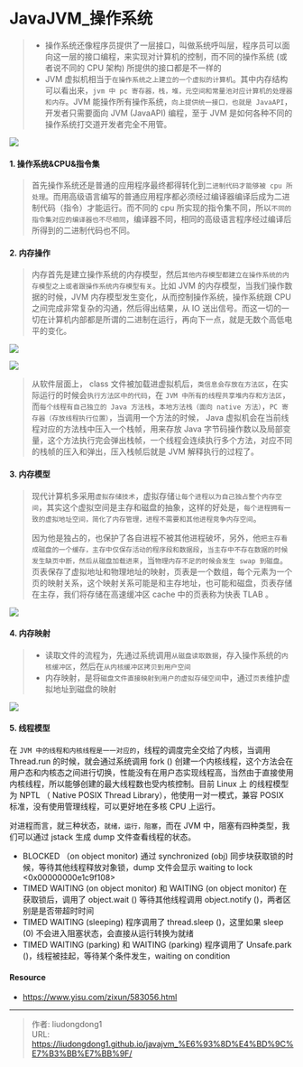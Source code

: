 # JavaJVM_操作系统


> - 操作系统还像程序员提供了一层接口，叫做系统呼叫层，程序员可以面向这一层的接口编程，来实现对计算机的控制，而不同的操作系统 (或者说不同的 CPU 架构) 所提供的接口都是不一样的
> -  JVM 虚拟机相当于`在操作系统之上建立的一个虚拟的计算机`。其中内存结构可以看出来，`jvm 中 pc 寄存器，栈，堆，元空间和常量池对应计算机的处理器和内存`。JVM 能操作所有操作系统，`向上提供统一接口，也就是 JavaAPI`，开发者只需要面向 JVM (JavaAPI) 编程，至于 JVM 是如何各种不同的操作系统打交道开发者完全不用管。

![](https://gitee.com/github-25970295/blogimgv2022/raw/master/705292.jpg)

#### 1. 操作系统&CPU&指令集

> 首先操作系统还是普通的应用程序最终都得转化到`二进制代码才能够被 cpu 所处理`。而用高级语言编写的普通应用程序都必须经过编译器编译后成为二进制代码（指令）才能运行。而不同的 cpu 所实现的指令集不同，所以`不同的指令集对应的编译器也不尽相同`，编译器不同，相同的高级语言程序经过编译后所得到的二进制代码也不同。

#### 2. 内存操作

> 内存首先是建立操作系统的内存模型，然后`其他内存模型都建立在操作系统的内存模型之上或者跟操作系统内存模型有关`。比如 JVM 的内存模型，当我们操作数据的时候，JVM 内存模型发生变化，从而控制操作系统，操作系统跟 CPU 之间完成非常复杂的沟通，然后得出结果，从 IO 送出信号。而这一切的一切在计算机内部都是所谓的二进制在运行，再向下一点，就是无数个高低电平的变化。

![](https://gitee.com/github-25970295/blogimgv2022/raw/master/bb.jpeg)

![](https://gitee.com/github-25970295/blogimgv2022/raw/master/bb-164810745219815.jpeg)

> 从软件层面上， class 文件被加载进虚拟机后，`类信息会存放在方法区`，在实际运行的时候会`执行方法区中的代码`，在 `JVM 中所有的线程共享堆内存和方法区`，而`每个线程有自己独立的 Java 方法栈`，`本地方法栈（面向 native 方法）`，`PC 寄存器（存放线程执行位置）`，当调用一个方法的时候， Java 虚拟机会在当前线程对应的方法栈中压入一个栈帧，用来存放 Java 字节码操作数以及局部变量，这个方法执行完会弹出栈帧，一个线程会连续执行多个方法，对应不同的栈帧的压入和弹出，压入栈帧后就是 JVM 解释执行的过程了。

#### 3. 内存模型

> 现代计算机多采用`虚拟存储技术`，虚拟存储`让每个进程以为自己独占整个内存空间`，其实这个虚拟空间是主存和磁盘的抽象，这样的好处是，`每个进程拥有一致的虚拟地址空间，简化了内存管理，进程不需要和其他进程竞争内存空间`。
>
> 因为他是独占的，也保护了各自进程不被其他进程破坏，另外，他`把主存看成磁盘的一个缓存，主存中仅保存活动的程序段和数据段`，`当主存中不存在数据的时候发生缺页中断，然后从磁盘加载进来`，当`物理内存不足的时候会发生 swap 到磁盘`。页表保存了虚拟地址和物理地址的映射，页表是一个数组，每个元素为一个页的映射关系，这个映射关系可能是和主存地址，也可能和磁盘，页表存储在主存，我们将存储在高速缓冲区 cache  中的页表称为快表 TLAB 。

![](https://gitee.com/github-25970295/blogimgv2022/raw/master/bb-164810834107217.jpeg)

#### 4. 内存映射

> - 读取文件的流程为，先通过系统调用`从磁盘读取数据`，存入操作系统的`内核缓冲区`，然后在`从内核缓冲区拷贝到用户空间`
> - 内存映射，是将`磁盘文件直接映射到用户的虚拟存储空间`中，通过`页表`维护虚拟地址到磁盘的映射

![](https://gitee.com/github-25970295/blogimgv2022/raw/master/bb-164810856955419.jpeg)

#### 5. 线程模型

在 `JVM 中的线程和内核线程是一一对应的`，线程的调度完全交给了内核，当调用 Thread.run 的时候，就会通过系统调用 fork () 创建一个内核线程，这个方法会在用户态和内核态之间进行切换，性能没有在用户态实现线程高，当然由于直接使用内核线程，所以能够创建的最大线程数也受内核控制。目前 Linux 上 的线程模型为 NPTL （ Native POSIX Thread Library），他使用一对一模式，兼容 POSIX 标准，没有使用管理线程，可以更好地在多核 CPU 上运行。

对进程而言，就三种状态，`就绪，运行，阻塞`，而在 JVM 中，阻塞有四种类型，我们可以通过 jstack 生成 dump 文件查看线程的状态。

- BLOCKED （on object monitor)  通过 synchronized (obj) 同步块获取锁的时候，等待其他线程释放对象锁，dump 文件会显示 waiting to lock <0x00000000e1c9f108>
- TIMED WAITING (on object monitor) 和 WAITING (on object monitor) 在获取锁后，调用了 object.wait () 等待其他线程调用 object.notify ()，两者区别是是否带超时时间
- TIMED WAITING (sleeping) 程序调用了 thread.sleep ()，这里如果 sleep (0) 不会进入阻塞状态，会直接从运行转换为就绪
- TIMED WAITING (parking) 和 WAITING (parking) 程序调用了 Unsafe.park ()，线程被挂起，等待某个条件发生，waiting on condition

#### Resource

- https://www.yisu.com/zixun/583056.html

---

> 作者: liudongdong1  
> URL: https://liudongdong1.github.io/javajvm_%E6%93%8D%E4%BD%9C%E7%B3%BB%E7%BB%9F/  

